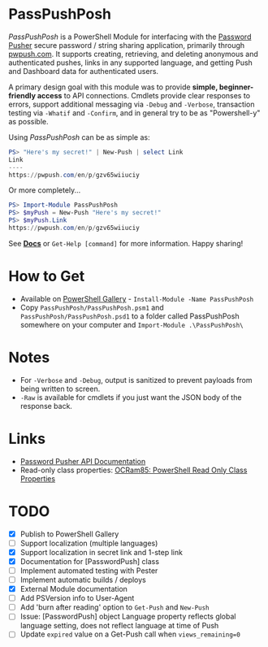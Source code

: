 # PassPushPosh

*PassPushPosh* is a PowerShell Module for interfacing with the [Password Pusher](https://github.com/pglombardo/PasswordPusher) secure password / string sharing application, primarily through [pwpush.com](https://pwpush.com). It supports creating, retrieving, and deleting anonymous and authenticated pushes, links in any supported language, and getting Push and Dashboard data for authenticated users.

A primary design goal with this module was to provide **simple, beginner-friendly access** to API connections. Cmdlets provide clear responses to errors, support additional messaging via `-Debug` and `-Verbose`, transaction testing via `-Whatif` and `-Confirm`, and in general try to be as "Powershell-y" as possible.

Using *PassPushPosh* can be as simple as:

```powershell
PS> "Here's my secret!" | New-Push | select Link
Link
----
https://pwpush.com/en/p/gzv65wiiuciy
```

Or more completely...

```powershell
PS> Import-Module PassPushPosh
PS> $myPush = New-Push "Here's my secret!"
PS> $myPush.Link
https://pwpush.com/en/p/gzv65wiiuciy
```

See **[Docs](Docs)** or `Get-Help [command]` for more information. Happy sharing!

# How to Get

- Available on [PowerShell Gallery](https://www.powershellgallery.com/packages/PassPushPosh) - `Install-Module -Name PassPushPosh`
- Copy `PassPushPosh/PassPushPosh.psm1` and `PassPushPosh/PassPushPosh.psd1` to a folder called PassPushPosh somewhere on your computer and `Import-Module .\PassPushPosh\`

# Notes

- For `-Verbose` and `-Debug`, output is sanitized to prevent payloads from being written to screen.
- `-Raw` is available for cmdlets if you just want the JSON body of the response back.

# Links

- [Password Pusher API Documentation](https://pwpush.com/api/1.0.en.html)
- Read-only class properties: [OCRam85:  PowerShell Read Only Class Properties](https://ocram85.com/posts/pwsh-read-only-class-properties/)

# TODO

- [X] Publish to PowerShell Gallery
- [ ] Support localization (multiple languages)
- [X] Support localization in secret link and 1-step link
- [X] Documentation for [PasswordPush] class
- [ ] Implement automated testing with Pester
- [ ] Implement automatic builds / deploys
- [X] External Module documentation
- [ ] Add PSVersion info to User-Agent
- [ ] Add 'burn after reading' option to `Get-Push` and `New-Push`
- [ ] Issue: [PasswordPush] object Language property reflects global language setting, does not reflect language at time of Push
- [ ] Update `expired` value on a Get-Push call when `views_remaining=0`
